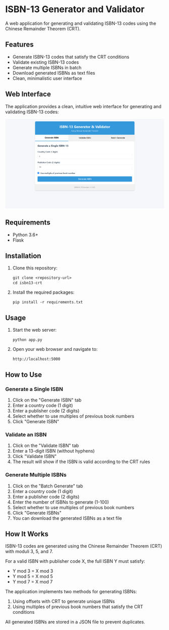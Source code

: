 # ISBN-13 Generator and Validator

A web application for generating and validating ISBN-13 codes using the Chinese Remainder Theorem (CRT).

## Features

- Generate ISBN-13 codes that satisfy the CRT conditions
- Validate existing ISBN-13 codes
- Generate multiple ISBNs in batch
- Download generated ISBNs as text files
- Clean, minimalistic user interface

## Web Interface

The application provides a clean, intuitive web interface for generating and validating ISBN-13 codes:

![ISBN-13 Generator and Validator Web Interface](screenshots/web_interface.png)

## Requirements

- Python 3.6+
- Flask

## Installation

1. Clone this repository:
   ```
   git clone <repository-url>
   cd isbn13-crt
   ```

2. Install the required packages:
   ```
   pip install -r requirements.txt
   ```

## Usage

1. Start the web server:
   ```
   python app.py
   ```

2. Open your web browser and navigate to:
   ```
   http://localhost:5000
   ```

## How to Use

### Generate a Single ISBN

1. Click on the "Generate ISBN" tab
2. Enter a country code (1 digit)
3. Enter a publisher code (2 digits)
4. Select whether to use multiples of previous book numbers
5. Click "Generate ISBN"

### Validate an ISBN

1. Click on the "Validate ISBN" tab
2. Enter a 13-digit ISBN (without hyphens)
3. Click "Validate ISBN"
4. The result will show if the ISBN is valid according to the CRT rules

### Generate Multiple ISBNs

1. Click on the "Batch Generate" tab
2. Enter a country code (1 digit)
3. Enter a publisher code (2 digits)
4. Enter the number of ISBNs to generate (1-100)
5. Select whether to use multiples of previous book numbers
6. Click "Generate ISBNs"
7. You can download the generated ISBNs as a text file

## How It Works

ISBN-13 codes are generated using the Chinese Remainder Theorem (CRT) with moduli 3, 5, and 7. 

For a valid ISBN with publisher code X, the full ISBN Y must satisfy:
- Y mod 3 = X mod 3
- Y mod 5 = X mod 5
- Y mod 7 = X mod 7

The application implements two methods for generating ISBNs:
1. Using offsets with CRT to generate unique ISBNs
2. Using multiples of previous book numbers that satisfy the CRT conditions

All generated ISBNs are stored in a JSON file to prevent duplicates. 